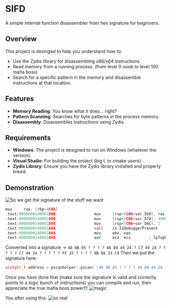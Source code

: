 # SIFD
A simple internal function disassembler from hex signature for beginners.

## Overview

This project is desinged to help you understand how to:

- Use the Zydis library for disassembling x86/x64 instructions.
- Read memory from a running process. (from level 0 noob to level 100 mafia boss)
- Search for a specific pattern in the memory and disassemble instructions at that location.

## Features

- **Memory Reading**: You know what it does... right?
- **Pattern Scanning**: Searches for byte patterns in the process memory.
- **Disassembly**: Disassembles instructions using Zydis.

## Requirements

- **Windows**: The project is designed to run on Windows (whatever the version).
- **Visual Studio**: For building the project (big L to cmake users).
- **Zydis Library**: Ensure you have the Zydis library installed and properly linked.

## Demonstration

![So we get the signature of the stuff we want](https://cdn.discordapp.com/attachments/1142220291859292411/1272847353447190590/Untitled.png?ex=66bc76f9&is=66bb2579&hm=86dc374b2dbfd50728d5e156708dc7c52d3d6021ca0bac3b8927f80b5b5ca02a&)

```cpp
mov     rax, [rbp+4C8h]
.text:000000014000188B                 mov     [rsp+5C0h+var_560], rax
.text:0000000140001890                 mov     [rsp+5C0h+var_570], 40000015h
.text:0000000140001898                 mov     [rsp+5C0h+var_56C], 1
.text:00000001400018A0                 call    cs:IsDebuggerPresent
.text:00000001400018A6                 mov     ebx, eax
.text:00000001400018A8                 xor     ecx, ecx        ; lpTopLevelExceptionFilter
```

Converted into a signature -> ``48 8B 85 ? ? ? ? 48 89 44 24 ? C7 44 24 ? ? ? ? ? C7 44 24 ? ? ? ? ? FF 15 ? ? ? ? 8B D8 33 C9``
Then we put the signature here:
```cpp
uintptr_t address = pscanhelper::pscan( "48 8B 85 ? ? ? ? 48 89 44 24 ? C7 44 24 ? ? ? ? ? C7 44 24 ? ? ? ? ? FF 15 ? ? ? ? 8B D8 33 C9" );
```

Once you have done that (make sure the signature is valid and correctly points to a logic bunch of instructions) you can compile and run, then appreciate the true mafia boss power!!!
![magic](https://cdn.discordapp.com/attachments/1142220291859292411/1272849591884320769/Untitleddddd.png?ex=66bc790f&is=66bb278f&hm=010bb02748205aa991c9cb0afa6f1c53bb78bfc839318aee5f3210fdd8775ea1&)

You after using this:
![so real](https://encrypted-tbn0.gstatic.com/images?q=tbn:ANd9GcRIrQ3TjxRy209umolEBUlvWGgYqEbAd8QJmg&s)
